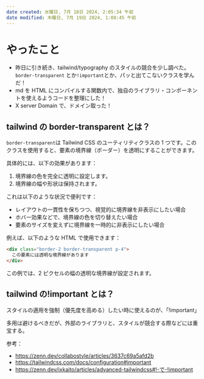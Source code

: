 ```yaml
---
date created: 水曜日, 7月 18日 2024, 2:05:34 午前
date modified: 木曜日, 7月 19日 2024, 1:08:45 午前
---
```


# やったこと

- 昨日に引き続き、tailwind/typography のスタイルの競合を少し調べた。`border-transparent` とか`!important`とか、パッと出てこないクラスを学んだ！
- md を HTML にコンパイルする関数内で、独自のライブラリ・コンポーネントを使えるようコードを整理にした！
- X server Domain で、ドメイン取った！

## tailwind の border-transparent とは？

`border-transparent`は Tailwind CSS のユーティリティクラスの 1 つです。このクラスを使用すると、要素の境界線（ボーダー）を透明にすることができます。

具体的には、以下の効果があります：

1. 境界線の色を完全に透明に設定します。
2. 境界線の幅や形状は保持されます。

これは以下のような状況で便利です：

- レイアウトの一貫性を保ちつつ、視覚的に境界線を非表示にしたい場合
- ホバー効果などで、境界線の色を切り替えたい場合
- 要素のサイズを変えずに境界線を一時的に非表示にしたい場合

例えば、以下のような HTML で使用できます：

```html
<div class="border-2 border-transparent p-4">
  この要素には透明な境界線があります
</div>
```

この例では、2 ピクセルの幅の透明な境界線が設定されます。

## tailwind の!important とは？

スタイルの適用を強制（優先度を高める）したい時に使えるのが、「!important」

多用は避けるべきだが、外部のライブラリと、スタイルが競合する際などには重宝する。

参考：

- https://zenn.dev/collabostyle/articles/3637c69a5afd2b
- https://tailwindcss.com/docs/configuration#important
- https://zenn.dev/ixkaito/articles/advanced-tailwindcss#!-で-!important
